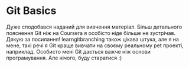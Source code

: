 # Git Basics
Дуже сподобався наданий для вивчення матеріал. Більш детального пояснення Git ніж на Coursera я особісто ніде більше не зустрічав. Дякую за посилання! learngitbranching також цікава штука, але я на мене, такі речі я Git краще вивчати на своєму реальному pet проекті, наприклад. Особисто мені Git дається важче ніж основи програмування. Але нічого, буду старатися :)
